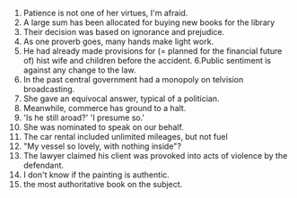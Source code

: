 
1. Patience is not one of her virtues, I'm afraid.
2. A large sum has been allocated for buying new books for the library
3. Their decision was based on ignorance and prejudice.
4. As one proverb goes, many hands make light work.
5. He had already made provisions for (= planned for the financial future of) hist wife and children before the accident.
6.Public sentiment is against any change to the law.
7. In the past central government had a monopoly on telvision broadcasting.
8. She gave an equivocal answer, typical of a politician.
9. Meanwhile, commerce has ground to a halt.
10. 'Is he still aroad?' 'I presume so.'
11. She was nominated to speak on our behalf.
12. The car rental included unlimited mileages, but not fuel 
13. "My vessel so lovely, with nothing inside"?
14. The lawyer claimed his client was provoked into  acts of violence by the defendant.
15. I don't know if the painting is authentic.
16. the most authoritative book on the subject.
